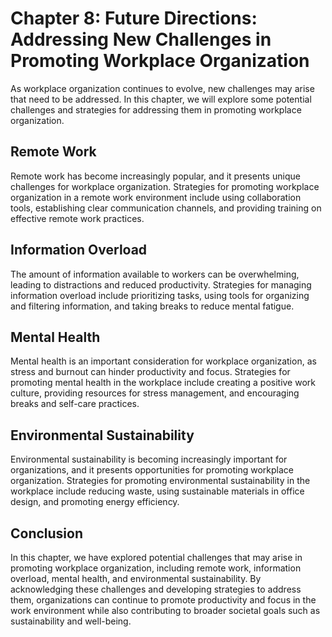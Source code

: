 Chapter 8: Future Directions: Addressing New Challenges in Promoting Workplace Organization
===========================================================================================

As workplace organization continues to evolve, new challenges may arise that need to be addressed. In this chapter, we will explore some potential challenges and strategies for addressing them in promoting workplace organization.

Remote Work
-----------

Remote work has become increasingly popular, and it presents unique challenges for workplace organization. Strategies for promoting workplace organization in a remote work environment include using collaboration tools, establishing clear communication channels, and providing training on effective remote work practices.

Information Overload
--------------------

The amount of information available to workers can be overwhelming, leading to distractions and reduced productivity. Strategies for managing information overload include prioritizing tasks, using tools for organizing and filtering information, and taking breaks to reduce mental fatigue.

Mental Health
-------------

Mental health is an important consideration for workplace organization, as stress and burnout can hinder productivity and focus. Strategies for promoting mental health in the workplace include creating a positive work culture, providing resources for stress management, and encouraging breaks and self-care practices.

Environmental Sustainability
----------------------------

Environmental sustainability is becoming increasingly important for organizations, and it presents opportunities for promoting workplace organization. Strategies for promoting environmental sustainability in the workplace include reducing waste, using sustainable materials in office design, and promoting energy efficiency.

Conclusion
----------

In this chapter, we have explored potential challenges that may arise in promoting workplace organization, including remote work, information overload, mental health, and environmental sustainability. By acknowledging these challenges and developing strategies to address them, organizations can continue to promote productivity and focus in the work environment while also contributing to broader societal goals such as sustainability and well-being.
